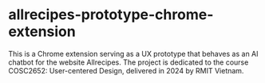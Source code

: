 # allrecipes-prototype-chrome-extension
This is a Chrome extension serving as a UX prototype that behaves as an AI chatbot for the website Allrecipes. The project is dedicated to the course COSC2652: User-centered Design, delivered in 2024 by RMIT Vietnam.
